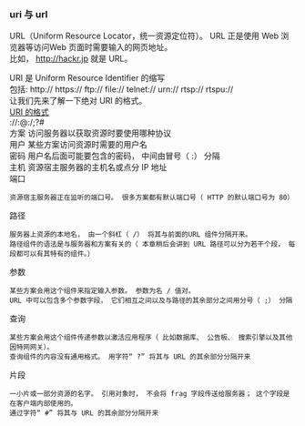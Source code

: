 ### uri 与 url  

URL（Uniform Resource Locator，统一资源定位符）。 URL 正是使用 Web 浏览器等访问Web 页面时需要输入的网页地址。  
比如， http://hackr.jp 就是 URL。  

URI 是 Uniform Resource Identifier 的缩写  
包括: http://  https://  ftp:// file://    telnet://  urn://  rtsp://  rtspu://  
让我们先来了解一下绝对 URI 的格式。  
[URI 的格式](../ImageFiles/uri_001.png)   
<scheme>://<user>:<password>@<host>:<port>/<path>;<params>?<query>#<frag>  
方案  访问服务器以获取资源时要使用哪种协议   
用户  某些方案访问资源时需要的用户名  
密码  用户名后面可能要包含的密码， 中间由冒号（ :） 分隔  
主机  资源宿主服务器的主机名或点分 IP 地址  
端口  
```
资源宿主服务器正在监听的端口号。 很多方案都有默认端口号（ HTTP 的默认端口号为 80）
```
路径  
```
服务器上资源的本地名， 由一个斜杠（ /） 将其与前面的URL 组件分隔开来。   
路径组件的语法是与服务器和方案有关的（ 本章稍后会讲到 URL 路径可以分为若干个段， 每段都可以有其特有的组件。）  
```
参数  
```
某些方案会用这个组件来指定输入参数。 参数为名 / 值对。  
URL 中可以包含多个参数字段， 它们相互之间以及与路径的其余部分之间用分号（ ;） 分隔  
```
查询  
```
某些方案会用这个组件传递参数以激活应用程序（ 比如数据库、 公告板、 搜索引擎以及其他因特网网关）。   
查询组件的内容没有通用格式。 用字符“ ?” 将其与 URL 的其余部分分隔开来  
```
片段  
```
一小片或一部分资源的名字。 引用对象时， 不会将 frag 字段传送给服务器； 这个字段是在客户端内部使用的。   
通过字符“ #” 将其与 URL 的其余部分分隔开来  
```
